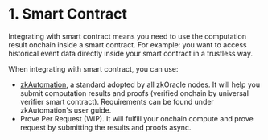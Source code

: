 # 1. Smart Contract

Integrating with smart contract means you need to use the computation result onchain inside a smart contract. For example: you want to access historical event data directly inside your smart contract in a trustless way.

When integrating with smart contract, you can use:

* [zkAutomation](../../../cle-standards/zk-oracle/zkautomation/), a standard adopted by all zkOracle nodes. It will help you submit computation results and proofs (verified onchain by universal verifier smart contract). Requirements can be found under zkAutomation's user guide.
* Prove Per Request (WIP). It will fulfill your onchain compute and prove request by submitting the results and proofs async.
